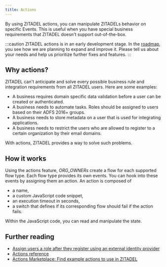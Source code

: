 ```yaml
---
title: Actions
---
```


By using ZITADEL actions, you can manipulate ZITADELs behavior on specific
Events. This is useful when you have special business requirements that ZITADEL
doesn't support out-of-the-box.

:::caution ZITADEL actions is in an early development stage. In the
[roadmap](https://zitadel.com/roadmap), you see how we are planning to expand
and improve it. Please tell us about your needs and help us prioritize further
fixes and features. :::

## Why actions?

ZITADEL can't anticipate and solve every possible business rule and integration
requirements from all ZITADEL users. Here are some examples:

- A business requires domain specific data validation before a user can be
  created or authenticated.
- A business needs to automate tasks. Roles should be assigned to users based on
  their ADFS 2016+ groups.
- A business needs to store metadata on a user that is used for integrating
  applications.
- A business needs to restrict the users who are allowed to register to a
  certain organization by their email domains.

With actions, ZITADEL provides a way to solve such problems.

## How it works

Using the actions feature, _ORG_OWNERs_ create a flow for each supported flow
type. Each flow type provides its own events. You can hook into these events by
assigning them an action. An action is composed of

- a name,
- a custom JavaScript code snippet,
- an execution timeout in seconds,
- a switch that defines if its corresponding flow should fail if the action
  fails.

Within the JavaScript code, you can read and manipulate the state.

## Further reading

- [Assign users a role after they register using an external identity provider](../../guides/manage/customize/behavior)
- [Actions reference](../../apis/actions)
- [Actions Marketplace: Find example actions to use in ZITADEL](https://github.com/zitadel/actions)

